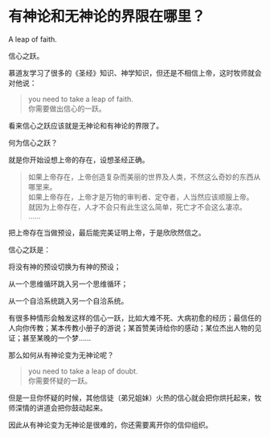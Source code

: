 # 有神论和无神论的界限在哪里？

A leap of faith.

信心之跃。

慕道友学习了很多的《圣经》知识、神学知识，但还是不相信上帝，这时牧师就会对他说：
>you need to take a leap of faith.<br>
你需要做出信心的一跃。

看来信心之跃应该就是无神论和有神论的界限了。

何为信心之跃？

就是你开始设想上帝的存在，设想圣经正确。

> 如果上帝存在，上帝创造复杂而美丽的世界及人类，不然这么奇妙的东西从哪里来。<br>
如果上帝存在，上帝才是万物的审判者、定夺者，人当然应该顺服上帝。<br>
就因为上帝存在，人才不会只有此生这么简单，死亡才不会这么凄凉。<br>
……

把上帝存在当做预设，最后能完美证明上帝，于是欣欣然信之。

信心之跃是：

将没有神的预设切换为有神的预设；

从一个思维循环跳入另一个思维循环；

从一个自洽系统跳入另一个自洽系统。

有很多种情形会触发这样的信心一跃，比如大难不死、大病初愈的经历；最信任的人向你传教；某本传教小册子的游说；某首赞美诗给你的感动；某位杰出人物的见证；甚至某晚的一个梦……

那么如何从有神论变为无神论呢？
> you need to take a leap of doubt.<br>
你需要怀疑的一跃。

但是一旦你怀疑的时候，其他信徒（弟兄姐妹）火热的信心就会把你烘托起来，牧师深情的讲道会把你鼓动起来。

因此从有神论变为无神论是很难的，你还需要离开你的信仰组织。